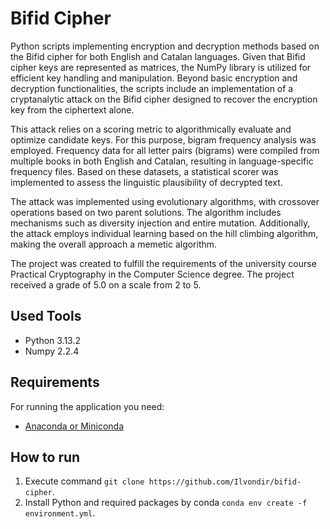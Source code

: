 # Bifid Cipher

Python scripts implementing encryption and decryption methods based on the Bifid cipher for both English and Catalan languages. Given that Bifid cipher keys are represented as matrices, the NumPy library is utilized for efficient key handling and manipulation. Beyond basic encryption and decryption functionalities, the scripts include an implementation of a cryptanalytic attack on the Bifid cipher designed to recover the encryption key from the ciphertext alone.

This attack relies on a scoring metric to algorithmically evaluate and optimize candidate keys. For this purpose, bigram frequency analysis was employed. Frequency data for all letter pairs (bigrams) were compiled from multiple books in both English and Catalan, resulting in language-specific frequency files. Based on these datasets, a statistical scorer was implemented to assess the linguistic plausibility of decrypted text.

The attack was implemented using evolutionary algorithms, with crossover operations based on two parent solutions. The algorithm includes mechanisms such as diversity injection and entire mutation. Additionally, the attack employs individual learning based on the hill climbing algorithm, making the overall approach a memetic algorithm.

The project was created to fulfill the requirements of the university course Practical Cryptography in the Computer Science degree. The project received a grade of 5.0 on a scale from 2 to 5.

## Used Tools

- Python 3.13.2
- Numpy 2.2.4

## Requirements

For running the application you need:

- [Anaconda or Miniconda](https://www.anaconda.com/download/success)

## How to run

1. Execute command `git clone https://github.com/Ilvondir/bifid-cipher`.
2. Install Python and required packages by conda `conda env create -f environment.yml`.
